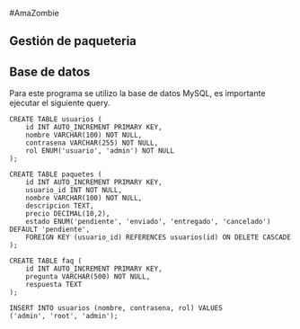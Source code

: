 #AmaZombie
## Gestión de paqueteria

## Base de datos
Para este programa se utilizo la base de datos MySQL, es importante ejecutar el siguiente query.

```
CREATE TABLE usuarios (
    id INT AUTO_INCREMENT PRIMARY KEY,
    nombre VARCHAR(100) NOT NULL,
    contrasena VARCHAR(255) NOT NULL,
    rol ENUM('usuario', 'admin') NOT NULL
);

CREATE TABLE paquetes (
    id INT AUTO_INCREMENT PRIMARY KEY,
    usuario_id INT NOT NULL,
    nombre VARCHAR(100) NOT NULL,
    descripcion TEXT,
    precio DECIMAL(10,2),
    estado ENUM('pendiente', 'enviado', 'entregado', 'cancelado') DEFAULT 'pendiente',
    FOREIGN KEY (usuario_id) REFERENCES usuarios(id) ON DELETE CASCADE
);

CREATE TABLE faq (
    id INT AUTO_INCREMENT PRIMARY KEY,
    pregunta VARCHAR(500) NOT NULL,
    respuesta TEXT
);

INSERT INTO usuarios (nombre, contrasena, rol) VALUES
('admin', 'root', 'admin');
```
